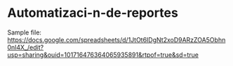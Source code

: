 # Automatizaci-n-de-reportes

Sample file: https://docs.google.com/spreadsheets/d/1JtOt6IDgNt2xoD9ARzZOA5Obhn0nl4X_/edit?usp=sharing&ouid=101716476364065935891&rtpof=true&sd=true
